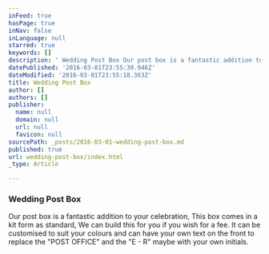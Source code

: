 ```yaml
---
inFeed: true
hasPage: true
inNav: false
inLanguage: null
starred: true
keywords: []
description: ' Wedding Post Box Our post box is a fantastic addition to your celebration, This box comes in a kit form as standard, We can build this for you if you wish for a fee. It can be customised to suit your colours and can have your own text on the front to replace the "POST OFFICE" and the "E - R" maybe with your own initials.'
datePublished: '2016-03-01T23:55:30.946Z'
dateModified: '2016-03-01T23:55:18.363Z'
title: Wedding Post Box
author: []
authors: []
publisher:
  name: null
  domain: null
  url: null
  favicon: null
sourcePath: _posts/2016-03-01-wedding-post-box.md
published: true
url: wedding-post-box/index.html
_type: Article

---
```

### Wedding Post Box

Our post box is a fantastic addition to your celebration, This box comes in a kit form as standard, We can build this for you if you wish for a fee. It can be customised to suit your colours and can have your own text on the front to replace the "POST OFFICE" and the "E - R" maybe with your own initials.